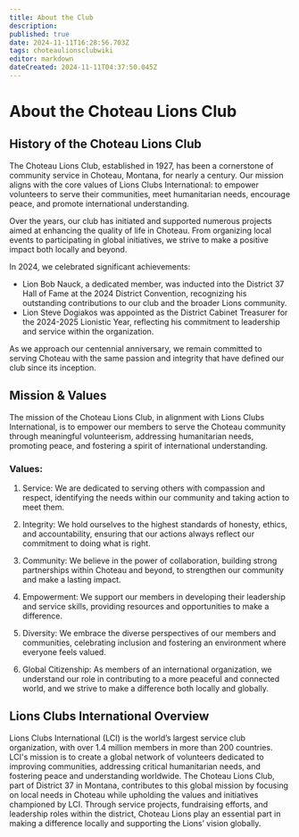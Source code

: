 ```yaml
---
title: About the Club
description: 
published: true
date: 2024-11-11T16:28:56.703Z
tags: choteaulionsclubwiki
editor: markdown
dateCreated: 2024-11-11T04:37:50.045Z
---
```


# About the Choteau Lions Club
## History of the Choteau Lions Club
The Choteau Lions Club, established in 1927, has been a cornerstone of community service in Choteau, Montana, for nearly a century. Our mission aligns with the core values of Lions Clubs International: to empower volunteers to serve their communities, meet humanitarian needs, encourage peace, and promote international understanding.

Over the years, our club has initiated and supported numerous projects aimed at enhancing the quality of life in Choteau. From organizing local events to participating in global initiatives, we strive to make a positive impact both locally and beyond.

In 2024, we celebrated significant achievements:
- Lion Bob Nauck, a dedicated member, was inducted into the District 37 Hall of Fame at the 2024 District Convention, recognizing his outstanding contributions to our club and the broader Lions community.
- Lion Steve Dogiakos was appointed as the District Cabinet Treasurer for the 2024-2025 Lionistic Year, reflecting his commitment to leadership and service within the organization.

As we approach our centennial anniversary, we remain committed to serving Choteau with the same passion and integrity that have defined our club since its inception.
## Mission & Values
The mission of the Choteau Lions Club, in alignment with Lions Clubs International, is to empower our members to serve the Choteau community through meaningful volunteerism, addressing humanitarian needs, promoting peace, and fostering a spirit of international understanding.

### Values:
1. Service: We are dedicated to serving others with compassion and respect, identifying the needs within our community and taking action to meet them.

2. Integrity: We hold ourselves to the highest standards of honesty, ethics, and accountability, ensuring that our actions always reflect our commitment to doing what is right.

3. Community: We believe in the power of collaboration, building strong partnerships within Choteau and beyond, to strengthen our community and make a lasting impact.

4. Empowerment: We support our members in developing their leadership and service skills, providing resources and opportunities to make a difference.

5. Diversity: We embrace the diverse perspectives of our members and communities, celebrating inclusion and fostering an environment where everyone feels valued.

6. Global Citizenship: As members of an international organization, we understand our role in contributing to a more peaceful and connected world, and we strive to make a difference both locally and globally.
## Lions Clubs International Overview
Lions Clubs International (LCI) is the world’s largest service club organization, with over 1.4 million members in more than 200 countries. LCI's mission is to create a global network of volunteers dedicated to improving communities, addressing critical humanitarian needs, and fostering peace and understanding worldwide. The Choteau Lions Club, part of District 37 in Montana, contributes to this global mission by focusing on local needs in Choteau while upholding the values and initiatives championed by LCI. Through service projects, fundraising efforts, and leadership roles within the district, Choteau Lions play an essential part in making a difference locally and supporting the Lions’ vision globally.